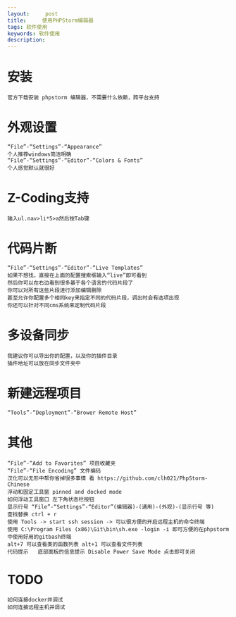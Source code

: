 ```yaml
---
layout:     post
title:     使用PHPStorm编辑器
tags: 软件使用
keywords: 软件使用
description: 
---
```


# 安装

    官方下载安装 phpstorm 编辑器，不需要什么依赖，跨平台支持

# 外观设置

    “File”-“Settings”-“Appearance”
    个人推荐windows简洁明确
    “File”-“Settings”-“Editor”-“Colors & Fonts”
    个人感觉默认就很好

# Z-Coding支持

    输入ul.nav>li*5>a然后按Tab键

# 代码片断

    “File”-“Settings”-“Editor”-“Live Templates”
    如果不想找，直接在上面的配置搜索框输入“live”即可看到
    然后你可以在右边看到很多基于各个语言的代码片段了
    你可以对所有这些片段进行添加编辑删除
    甚至允许你配置多个相同key来指定不同的代码片段，调出时会有选项出现
    你还可以针对不同cms系统来定制代码片段

# 多设备同步

    我建议你可以导出你的配置，以及你的插件目录
    插件地址可以放在同步文件夹中

# 新建远程项目

    “Tools”-“Deployment”-“Brower Remote Host”

# 其他

    “File”-“Add to Favorites” 项目收藏夹
    “File”-“File Encoding” 文件编码
    汉化可以无形中帮你省掉很多事情 看 https://github.com/clh021/PhpStorm-Chinese
    浮动和固定工具窗 pinned and docked mode
    如何浮动工具窗口 左下角状态栏按钮
    显示行号 “File”-“Settings”-“Editor”(编辑器)-(通用)-(外观)-(显示行号 等)
    查找替换 ctrl + r
    使用 Tools -> start ssh session -> 可以很方便的开启远程主机的命令终端
    使用 C:\Program Files (x86)\Git\bin\sh.exe -login -i 即可方便的在phpstorm中使用好用的gitbash终端
    alt+7 可以查看类的函数列表 alt+1 可以查看文件列表
    代码提示   底部面板的信息提示 Disable Power Save Mode 点击即可关闭

# TODO

    如何连接docker并调试
    如何连接远程主机并调试
    

